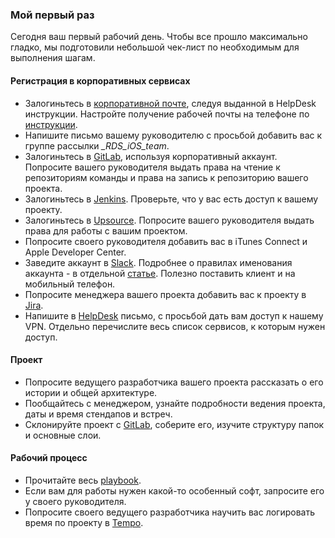 ### Мой первый раз

Сегодня ваш первый рабочий день. Чтобы все прошло максимально гладко, мы подготовили небольшой чек-лист по необходимым для выполнения шагам.

#### Регистрация в корпоративных сервисах

- Залогиньтесь в [корпоративной почте](https://***REMOVED***), следуя выданной в HelpDesk инструкции. Настройте получение рабочей почты на телефоне по [инструкции](https://***REMOVED***/docs/124/).
- Напишите письмо вашему руководителю с просьбой добавить вас к группе рассылки *_RDS_iOS_team*.
- Залогиньтесь в [GitLab](https://***REMOVED***/), используя корпоративный аккаунт. Попросите вашего руководителя выдать права на чтение к репозиториям команды и права на запись к репозиторию вашего проекта.
- Залогиньтесь в [Jenkins](http://***REMOVED***/). Проверьте, что у вас есть доступ к вашему проекту.
- Залогиньтесь в [Upsource](http://***REMOVED***/). Попросите вашего руководителя выдать права для работы с вашим проектом.
- Попросите своего руководителя добавить вас в iTunes Connect и Apple Developer Center.
- Заведите аккаунт в [Slack](https://***REMOVED***/). Подробнее о правилах именования аккаунта - в отдельной [статье](/processes/slack.md). Полезно поставить клиент и на мобильный телефон.
- Попросите менеджера вашего проекта добавить вас к проекту в [Jira](https://***REMOVED***/secure/Dashboard.jspa).
- Напишите в [HelpDesk](mailto://***REMOVED***) письмо, с просьбой дать вам доступ к нашему VPN. Отдельно перечислите весь список сервисов, к которым нужен доступ.

#### Проект
- Попросите ведущего разработчика вашего проекта рассказать о его истории и общей архитектуре.
- Пообщайтесь с менеджером, узнайте подробности ведения проекта, даты и время стендапов и встреч.
- Склонируйте проект с [GitLab](https://***REMOVED***/), соберите его, изучите структуру папок и основные слои.

#### Рабочий процесс
- Прочитайте весь [playbook](https://github.com/rambler-ios/team).
- Если вам для работы нужен какой-то особенный софт, запросите его у своего руководителя.
- Попросите своего ведущего разработчика научить вас логировать время по проекту в [Tempo](http://***REMOVED***/).
